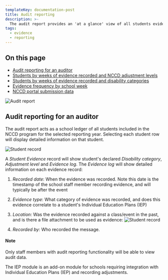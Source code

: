 ```yaml
---
templateKey: documentation-post
title: Audit reporting
description: >-
  The audit report provides an 'at a glance' view of all students evidence tallies, and the spread of NCCD implementation categories (Assessment, Consultation, Provided and Monitored).  This report can be accessed by auditors, internal staff or executive staff needing a live tally of NCCD data. 
tags:
  - evidence
  - reporting
---
```




## On this page

  * [Audit reporting for an auditor](#audit-auditor)
  * [Students by weeks of evidence recorded and NCCD adjustment levels](#nccd-adjustment-levels)
  * [Students by weeks of evidence recorded and disability categories](#disability-category-breakdown)
  * [Evidence frequency by school week](#evidence-frequency-week)
  * [NCCD portal submission data](#nccd-student-disability-data-breakdown)

  

![Audit report](/img/audit-report.png "Audit report")

<a id="audit-auditor"></a>

## Audit reporting for an auditor

The audit report acts as a school ledger of all students included in the NCCD program for the selected reporting year.  Selecting each student row will display detailed information on that student. 

![Student record](/img/audit-report-student-record.png "Student record")


A _Student Evidence_ record will show student's declared _Disability category_, _Adjustment level_ and _Evidence log_.  The _Evidence log_ will show detailed information on each evidence record: 

1. _Recorded date_: When the evidence was recorded. Note this date is the timestamp of the school staff member recording evidence, and will typically be after the event
2. _Evidence type_: What category of evidence was recorded, and does this evidence correlate to a student's Individual Education Plans (IEP)
3. _Location:_  Was the evidence recorded against a class/event in the past, and is there a file attachment to be used as evidence:  ![Student record](/img/audit-report-student-record-location-annotation.png "Student record")


4. _Recorded by:_ Who recorded the message. 



#### Note

Only staff members with audit reporting functionality will be able to view audit data. 

The IEP module is an add-on module for schools requiring integration with Individual Education Plans (IEP) and recording adjustments. 